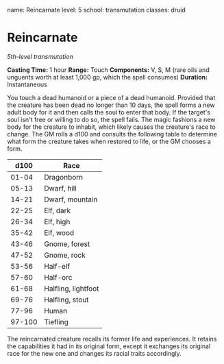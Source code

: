 name: Reincarnate
level: 5
school: transmutation
classes: druid

# Reincarnate
_5th-level transmutation_

**Casting Time:** 1 hour
**Range:** Touch
**Components:** V, S, M (rare oils and unguents worth at least 1,000 gp, which the spell consumes)
**Duration:** Instantaneous

You touch a dead humanoid or a piece of a dead humanoid. Provided that the creature has been dead no longer than 10 days, the spell forms a new adult body for it and then calls the soul to enter that body. If the target's soul isn't free or willing to do so, the spell fails.
The magic fashions a new body for the creature to inhabit, which likely causes the creature's race to change. The GM rolls a d100 and consults the following table to determine what form the creature takes when restored to life, or the GM chooses a form.

| d100   | Race                |
|--------|---------------------|
| 01-04  | Dragonborn          |
| 05-13  | Dwarf, hill         |
| 14-21  | Dwarf, mountain     |
| 22-25  | Elf, dark           |
| 26-34  | Elf, high           |
| 35-42  | Elf, wood           |
| 43-46  | Gnome, forest       |
| 47-52  | Gnome, rock         |
| 53-56  | Half-elf            |
| 57-60  | Half-orc            |
| 61-68  | Halfling, lightfoot |
| 69-76  | Halfling, stout     |
| 77-96  | Human               |
| 97-100 | Tiefling            |

The reincarnated creature recalls its former life and experiences. It retains the capabilities it had in its original form, except it exchanges its original race for the new one and changes its racial traits accordingly.
